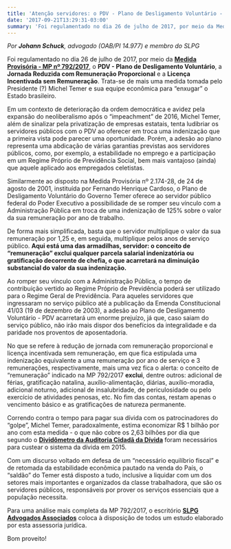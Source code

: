 ```yaml
---
title: 'Atenção servidores: o PDV - Plano de Desligamento Voluntário - de Michel Temer é mais uma armadilha'
date: '2017-09-21T13:29:31-03:00'
summary: 'Foi regulamentado no dia 26 de julho de 2017, por meio da Medida Provisória - MP nº 792/2017, o PDV - Plano de Desligamento Voluntário, a Jornada Reduzida com Remuneração Proporcional e a Licença Incentivada sem Remuneração. Trata-se de mais uma medida tomada pelo Presidente (?) Michel Temer e sua equipe econômica para “enxugar” o Estado brasileiro.'
---
```


_Por **Johann Schuck**, advogado (OAB/PI 14.977) e membro do SLPG_

Foi regulamentado no dia 26 de julho de 2017, por meio da **[Medida Provisória - MP nº 792/2017](http://www.planalto.gov.br/ccivil_03/_ato2015-2018/2017/Mpv/mpv792.htm)**, o **PDV - Plano de Desligamento Voluntário**, a **Jornada Reduzida com Remuneração Proporcional** e a **Licença Incentivada sem Remuneração**. Trata-se de mais uma medida tomada pelo Presidente (?) Michel Temer e sua equipe econômica para “enxugar” o Estado brasileiro.

Em um contexto de deterioração da ordem democrática e avidez pela expansão do neoliberalismo após o “impeachment” de 2016, Michel Temer, além de sinalizar pela privatização de empresas estatais, tenta ludibriar os servidores públicos com o PDV ao oferecer em troca uma indenização que a primeira vista pode parecer uma oportunidade. Porém, a adesão ao plano representa uma abdicação de várias garantias previstas aos servidores públicos, como, por exemplo, a estabilidade no emprego e a participação em um Regime Próprio de Previdência Social, bem mais vantajoso (ainda) que aquele aplicado aos empregados celetistas.

Similarmente ao disposto na Medida Provisória nº 2.174-28, de 24 de agosto de 2001, instituída por Fernando Henrique Cardoso, o Plano de Desligamento Voluntário do Governo Temer oferece ao servidor público federal do Poder Executivo a possibilidade de se romper seu vínculo com a Administração Pública em troca de uma indenização de 125% sobre o valor da sua remuneração por ano de trabalho.

De forma mais simplificada, basta que o servidor multiplique o valor da sua remuneração por 1,25 e, em seguida, multiplique pelos anos de serviço público. **Aqui está uma das armadilhas, servidor: o conceito de “remuneração” exclui qualquer parcela salarial indenizatória ou gratificação decorrente de chefia, o que acarretará na diminuição substancial do valor da sua indenização.**

Ao romper seu vínculo com a Administração Pública, o tempo de contribuição vertido ao Regime Próprio de Previdência poderá ser utilizado para o Regime Geral de Previdência. Para aqueles servidores que ingressaram no serviço público até a publicação da Emenda Constitucional 41/03 (19 de dezembro de 2003), a adesão ao Plano de Desligamento Voluntário - PDV acarretará um enorme prejuízo, já que, caso saiam do serviço público, não irão mais dispor dos benefícios da integralidade e da paridade nos proventos de aposentadoria.

No que se refere à redução de jornada com remuneração proporcional e licença incentivada sem remuneração, em que fica estipulada uma indenização equivalente a uma remuneração por ano de serviço e 3 remunerações, respectivamente, mais uma vez fica o alerta: o conceito de “remuneração” indicado na MP 792/2017 **exclui**, dentre outros: adicional de férias, gratificação natalina, auxílio-alimentação, diárias, auxílio-moradia, adicional noturno, adicional de insalubridade, de periculosidade ou pelo exercício de atividades penosas, etc. No fim das contas, restam apenas o vencimento básico e as gratificações de natureza permanente.

Correndo contra o tempo para pagar sua dívida com os patrocinadores do “golpe”, Michel Temer, paradoxalmente, estima economizar R\$ 1 bilhão por ano com esta medida - o que não cobre os 2,63 bilhões por dia que segundo o **[Dividômetro da Auditoria Cidadã da Dívida](http://www.auditoriacidada.org.br/)** foram necessários para custear o sistema da dívida em 2015.

Com um discurso voltado em defesa de um “necessário equilíbrio fiscal” e de retomada da estabilidade econômica pautado na venda do País, o “saldão” do Temer está disposto a tudo, inclusive a liquidar com um dos setores mais importantes e organizados da classe trabalhadora, que são os servidores públicos, responsáveis por prover os serviços essenciais que a população necessita.

Para uma análise mais completa da MP 792/2017, o escritório **[SLPG Advogados Associados](http://www.slpgadvogados.adv.br/)** coloca à disposição de todos um estudo elaborado por esta assessoria jurídica.

Bom proveito!
